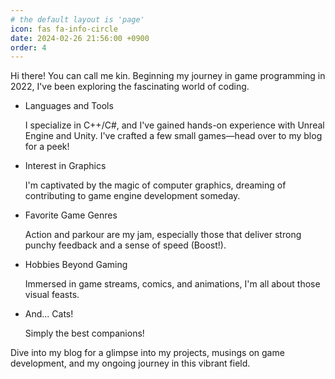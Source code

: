```yaml
---
# the default layout is 'page'
icon: fas fa-info-circle
date: 2024-02-26 21:56:00 +0900 
order: 4
---
```


Hi there! You can call me kin. Beginning my journey in game programming in 2022, I've been exploring the fascinating world of coding.

- Languages and Tools
    
    I specialize in C++/C#, and I've gained hands-on experience with Unreal Engine and Unity. I've crafted a few small games—head over to my blog for a peek!

- Interest in Graphics 
  
  I'm captivated by the magic of computer graphics, dreaming of contributing to game engine development someday.

- Favorite Game Genres
  
  Action and parkour are my jam, especially those that deliver strong punchy feedback and a sense of speed (Boost!).

- Hobbies Beyond Gaming
  
  Immersed in game streams, comics, and animations, I'm all about those visual feasts.
  
- And... Cats!
  
   Simply the best companions!
  
Dive into my blog for a glimpse into my projects, musings on game development, and my ongoing journey in this vibrant field.
